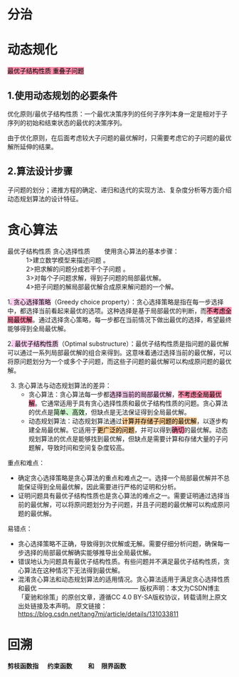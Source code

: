 
# 分治

# 动态规化
<mark style="background: #FF5582A6;">最优子结构性质
重叠子问题</mark>

## 1.使用动态规划的必要条件

优化原则/最优子结构性质：一个最优决策序列的任何子序列本身一定是相对于子序列的初始和结束状态的最优的决策序列。

由于优化原则，在后面考虑较大子问题的最优解时，只需要考虑它的子问题的最优解所延伸的结果。

## 2.算法设计步骤
子问题的划分；递推方程的确定、递归和迭代的实现方法、复杂度分析等方面介绍动态规划算法的设计特征。


# 贪心算法

最优子结构性质
贪心选择性质
  使用贪心算法的基本步骤：  
   1>建立数学模型来描述问题 。  
   2>把求解的问题分成若干个子问题 。  
   3>对每个子问题求解，得到子问题的局部最优解。  
   4>把子问题的解局部最优解合成原来解问题的一个解。

1<mark style="background: #FFB8EBA6;">. 贪心选择策略</mark>（Greedy choice property）：贪心选择策略是指在每一步选择中，都选择当前看起来最优的选项。这种选择是基于局部最优的判断，而<mark style="background: #FF5582A6;">不考虑全局最优解</mark>。通过选择贪心策略，每一步都在当前情况下做出最优的选择，希望最终能够得到全局最优解。

2<mark style="background: #FFB8EBA6;">. 最优子结构性质</mark>（Optimal substructure）：最优子结构性质是指问题的最优解可以通过一系列局部最优解的组合来得到。这意味着通过选择当前的最优解，可以将原问题划分为一个或多个子问题，而这些子问题的最优解可以构成原问题的最优解。

3. 贪心算法与动态规划算法的差异：
   - 贪心算法：贪心算法每一步都<mark style="background: #FFB8EBA6;">选择当前的局部最优解</mark>，<mark style="background: #FF5582A6;">不考虑全局最优解</mark>。它通常适用于具有贪心选择性质和最优子结构性质的问题。贪心算法的优点是<mark style="background: #BBFABBA6;">简单、高效</mark>，但缺点是无法保证得到全局最优解。
   - 动态规划算法：动态规划算法通过<mark style="background: #FFB86CA6;">计算并存储子问题的最优解</mark>，以逐步构建全局最优解。它适用于<mark style="background: #FFB86CA6;">更广泛的问题</mark>，并可以得到<mark style="background: #FF5582A6;">确切</mark>的最优解。动态规划算法的优点是能够找到最优解，但缺点是需要计算和存储大量的子问题解，导致时间和空间复杂度较高。

重点和难点：
- 确定贪心选择策略是贪心算法的重点和难点之一。选择一个局部最优解并不总能保证得到全局最优解，因此需要进行严格的证明和分析。
- 证明问题具有最优子结构性质也是贪心算法的难点之一。需要证明通过选择当前的最优解，可以将原问题划分为子问题，并且子问题的最优解可以构成原问题的最优解。

易错点：
- 贪心选择策略不正确，导致得到次优解或无解。需要仔细分析问题，确保每一步选择的局部最优解确实能够推导出全局最优解。
- 错误地认为问题具有最优子结构性质。有些问题并不满足最优子结构性质，贪心算法在这种情况下无法得到最优解。
- 混淆贪心算法和动态规划算法的适用情况。贪心算法适用于满足贪心选择性质和最优
————————————————
版权声明：本文为CSDN博主「夏驰和徐策」的原创文章，遵循CC 4.0 BY-SA版权协议，转载请附上原文出处链接及本声明。
原文链接：https://blog.csdn.net/tang7mj/article/details/131033811
# 回溯

**剪枝函数指**     **约束函数**         **和**    **限界函数**